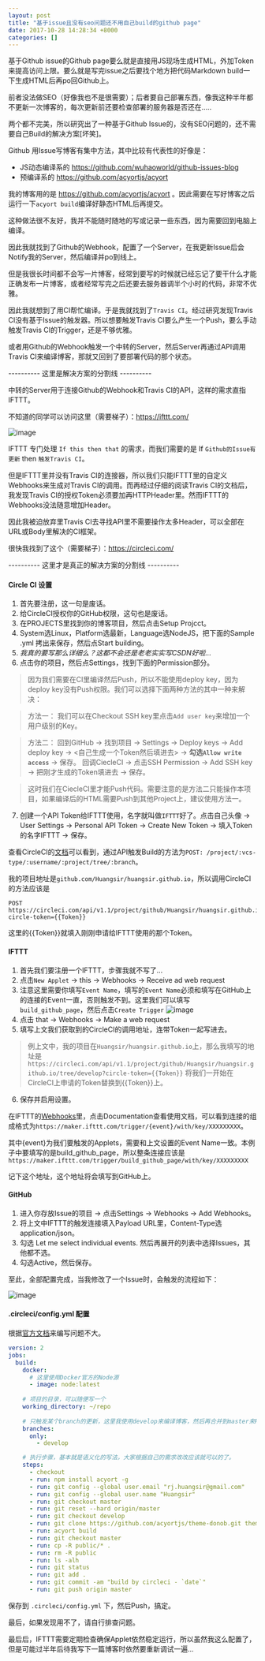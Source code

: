 ```yaml
---
layout: post
title: "基于issue且没有seo问题还不用自己build的github page"
date: 2017-10-28 14:28:34 +8000
categories: []
---
```

基于Github issue的Github page要么就是直接用JS现场生成HTML，外加Token来提高访问上限。要么就是写完issue之后要找个地方把代码Markdown build一下生成HTML后再po回Github上。

前者没法做SEO（好像我也不是很需要）；后者要自己部署东西，像我这种半年都不更新一次博客的，每次更新前还要检查部署的服务器是否还在.....

两个都不完美，所以研究出了一种基于Github Issue的，没有SEO问题的，还不需要自己Build的解决方案[坏笑]。

<!-- more -->

Github 用Issue写博客有集中方法，其中比较有代表性的好像是： 
* JS动态编译系的 https://github.com/wuhaoworld/github-issues-blog
* 预编译系的 https://github.com/acyortjs/acyort 

我的博客用的是 https://github.com/acyortjs/acyort 。因此需要在写好博客之后运行一下`acyort build`编译好静态HTML后再提交。

这种做法很不友好，我并不能随时随地的写或记录一些东西，因为需要回到电脑上编译。

因此我就找到了Github的Webhook，配置了一个Server，在我更新Issue后会Notify我的Server，然后编译并po到线上。

但是我很长时间都不会写一片博客，经常到要写的时候就已经忘记了要干什么才能正确发布一片博客，或者经常写完之后还要去服务器调半个小时的代码，非常不优雅。

因此我就想到了用CI帮忙编译。于是我就找到了`Travis CI`。经过研究发现Travis CI没有基于Issue的触发器。所以想要触发Travis CI要么产生一个Push，要么手动触发Travis CI的Trigger，还是不够优雅。

或者用Github的Webhook触发一个中转的Server，然后Server再通过API调用Travis CI来编译博客，那就又回到了要部署代码的那个状态。

----------   这里是解决方案的分割线   ----------

中转的Server用于连接Github的Webhook和Travis CI的API，这样的需求直指IFTTT。

不知道的同学可以访问这里（需要梯子）：https://ifttt.com/

![image](https://user-images.githubusercontent.com/3870517/32136474-027ca5da-bbd4-11e7-8800-4672b50edc5e.png)

IFTTT 专门处理 `If this then that` 的需求，而我们需要的是 If `Github的Issue有更新` then `触发Travis CI`。

但是IFTTT里并没有Travis CI的连接器，所以我们只能IFTTT里的自定义Webhooks来生成对Travis CI的调用。而再经过仔细的阅读Travis CI的文档后，我发现Travis CI的授权Token必须要加再HTTPHeader里。然而IFTTT的Webhooks没法随意增加Header。

因此我被迫放弃里Travis CI去寻找API里不需要操作太多Header，可以全部在URL或Body里解决的CI框架。

很快我找到了这个（需要梯子）：https://circleci.com/ 

----------   这里才是真正的解决方案的分割线   ----------

#### Circle CI 设置

1. 首先要注册，这一句是废话。
2. 给CircleCI授权你的GitHub权限，这句也是废话。
3. 在PROJECTS里找到你的博客项目，然后点击Setup Projcct。
4. System选Linux，Platform选最新，Language选NodeJS，把下面的Sample .yml 拷出来保存，然后点Start building。
5. *我真的要写那么详细么？这都不会还是老老实实写CSDN好啦...*
6. 点击你的项目，然后点Settings，找到下面的Permission部分。
> 因为我们需要在CI里编译然后Push，所以不能使用deploy key，因为deploy key没有Push权限。我们可以选择下面两种方法的其中一种来解决：

> 方法一：
> 我们可以在Checkout SSH key里点击`Add user key`来增加一个用户级别的Key。
  
> 方法二：
> 回到GitHub -> 找到项目 -> Settings -> Deploy keys -> Add deploy key -> <自己生成一个Token然后填进去> -> **勾选`Allow write access`** -> 保存。
> 回调CiecleCI -> 点击SSH Permission -> Add SSH key -> 把刚才生成的Token填进去 -> 保存。
     
> 这时我们在CiecleCI里才能Push代码。需要注意的是方法二只能操作本项目，如果编译后的HTML需要Push到其他Project上，建议使用方法一。

7. 创建一个API Token给IFTTT使用，名字就叫做`IFTTT`好了。点击自己头像 -> User Settings -> Personal API Token -> Create New Token -> 填入Token的名字IFTTT -> 保存。

查看CircleCI的[文档](https://circleci.com/docs/api/)可以看到，通过API触发Build的方法为`POST: /project/:vcs-type/:username/:project/tree/:branch`。

我的项目地址是`github.com/Huangsir/huangsir.github.io`，所以调用CircleCI的方法应该是

```
POST https://circleci.com/api/v1.1/project/github/Huangsir/huangsir.github.io/tree/develop?circle-token={{Token}}
```

这里的{{Token}}就填入刚刚申请给IFTTT使用的那个Token。

#### IFTTT

1. 首先我们要注册一个IFTTT，步骤我就不写了...
2. 点击`New Applet` -> this -> Webhooks -> Receive ad web request
3. 注意这里需要你填写`Event Name`，填写的`Event Name`必须和填写在GitHub上的连接的Event一直，否则触发不到。这里我们可以填写`build_github_page`，然后点击`Create Trigger`
![image](https://user-images.githubusercontent.com/3870517/32136663-4e2457fa-bbd7-11e7-9be9-ed083f9bc63e.png)
4. 点击 that -> Webhooks -> Make a web request
5. 填写上文我们获取到的CircleCI的调用地址，连带Token一起写进去。
> 例上文中，我的项目在`Huangsir/huangsir.github.io`上，那么我填写的地址是
 `https://circleci.com/api/v1.1/project/github/Huangsir/huangsir.github.io/tree/develop?circle-token={{Token}}`
> 将我们一开始在CircleCI上申请的Token替换到{{Token}}上。
6. 保存并启用设置。


在IFTTT的[Webhooks](https://ifttt.com/maker_webhooks)里，点击Documentation查看使用文档，可以看到连接的组成格式为`https://maker.ifttt.com/trigger/{event}/with/key/XXXXXXXXX`。

其中{event}为我们要触发的Applets，需要和上文设置的Event Name一致。本例子中要填写的是build_github_page，所以整条连接应该是`https://maker.ifttt.com/trigger/build_github_page/with/key/XXXXXXXXX`

记下这个地址，这个地址将会填写到GitHub上。

#### GitHub

1. 进入你存放Issue的项目 -> 点击Settings -> Webhooks -> Add Webhooks。
2. 将上文中IFTTT的触发连接填入Payload URL里，Content-Type选application/json。
3. 勾选 Let me select individual events. 然后再展开的列表中选择Issues，其他都不选。
4. 勾选Active，然后保存。

至此，全部配置完成，当我修改了一个Issue时，会触发的流程如下：

![image](https://user-images.githubusercontent.com/3870517/32145342-e1ad4c1c-bc94-11e7-8894-7dad0723d01f.png)

#### .circleci/config.yml 配置

根据[官方文档](https://circleci.com/docs/2.0/sample-config/)来编写问题不大。

```yaml
version: 2
jobs:
  build:
    docker:
      # 这里使用Docker官方的Node源
      - image: node:latest
      
    # 项目的目录，可以随便写一个
    working_directory: ~/repo
    
    # 只触发某个branch的更新，这里我使用develop来编译博客，然后再合并到master来Push。
    branches:
      only:
        - develop

    # 执行步骤，基本就是语义化的写法，大家根据自己的需求改改应该就可以的了。
    steps:
      - checkout
      - run: npm install acyort -g
      - run: git config --global user.email "rj.huangsir@gmail.com"
      - run: git config --global user.name "Huangsir"
      - run: git checkout master
      - run: git reset --hard origin/master
      - run: git checkout develop
      - run: git clone https://github.com/acyortjs/theme-donob.git themes/donob
      - run: acyort build
      - run: git checkout master
      - run: cp -R public/* .
      - run: rm -R public
      - run: ls -alh
      - run: git status
      - run: git add .
      - run: git commit -am "build by circleci - `date`"
      - run: git push origin master
```

保存到 `.circleci/config.yml` 下，然后Push，搞定。

最后，如果发现用不了，请自行排查问题。

最后后，IFTTT需要定期检查确保Applet依然稳定运行，所以虽然我这么配置了，但是可能过半年后待我写下一篇博客时依然要重新调试一遍...